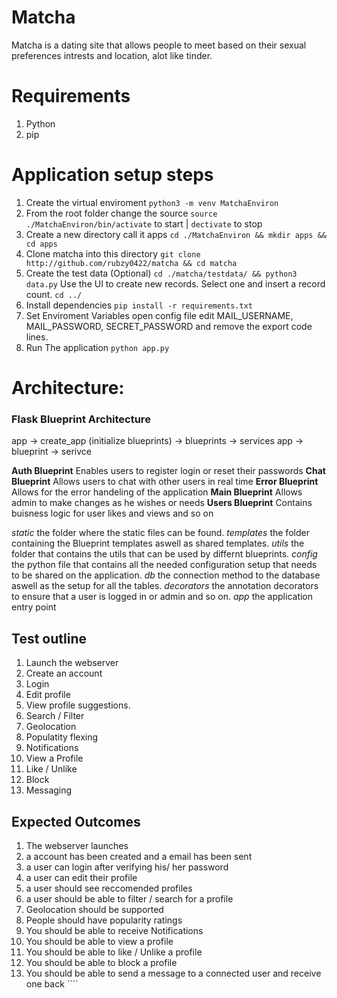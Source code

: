 # Matcha
Matcha is a dating site that allows people to meet based on their sexual preferences intrests and location, alot like tinder.

# Requirements
1. Python
2. pip 


# Application setup steps
1. Create the virtual enviroment 
    `python3 -m venv MatchaEnviron`
2. From the root folder change the source
    `source ./MatchaEnviron/bin/activate` to start | `dectivate` to stop
3. Create a new directory call it apps
    `cd ./MatchaEnviron && mkdir apps && cd apps`
4. Clone matcha into this directory
    `git clone http://github.com/rubzy0422/matcha && cd matcha`
5. Create the test data (Optional)
    `cd ./matcha/testdata/ && python3 data.py` 
    Use the UI to create new records. Select one and insert a record count.
    `cd ../`
6. Install dependencies
    `pip install -r requirements.txt`
7. Set Enviroment Variables
    open config file edit MAIL_USERNAME, MAIL_PASSWORD, SECRET_PASSWORD and remove the 	export code lines.
8. Run The application
    `python app.py`

# Architecture:
### Flask Blueprint Architecture
app -> create_app (initialize blueprints)  -> blueprints -> services
app -> blueprint -> serivce 

<b>Auth Blueprint</b> Enables users to register login or reset their passwords
<b>Chat Blueprint</b> Allows users to chat with other users in real time
<b>Error Blueprint</b> Allows for the error handeling of the application 
<b>Main Blueprint</b> Allows admin to make changes as he wishes or needs
<b>Users Blueprint</b> Contains buisness logic for user likes and views and so on

<i>static</i>		the folder where the  static files can be found.
<i>templates</i>	the folder containing the Blueprint templates aswell as shared templates.
<i>utils</i>		the folder that contains the utils that can be used by differnt blueprints.
<i>config</i>		the python file that contains all the needed configuration setup that needs to be shared on the application.
<i>db</i>		the connection method to the database aswell as the setup for all the tables.
<i>decorators</i>	the annotation decorators to ensure that a user is logged in or admin and so on.
    <i>app</i>		the application entry point


## Test outline 
1. Launch the webserver
2. Create an account 
3. Login
4. Edit profile
5. View profile suggestions.
6. Search / Filter
7. Geolocation
8. Populatity flexing
9. Notifications 
10. View a Profile
11. Like / Unlike
12. Block 
13. Messaging

## Expected Outcomes
1. The webserver launches
2. a account has been created and a email has been sent
3. a user can login after verifying his/ her password
4. a user can edit their profile 
5. a user should see reccomended profiles 
6. a user should be able to filter / search for a profile
7. Geolocation should be supported
8. People should have popularity ratings
9. You should be able to receive Notifications
10. You should be able to view a profile
11. You should be able to like / Unlike a profile
12. You should be able to block a profile
13. You should be able to send a message to a connected user and receive one back ````
